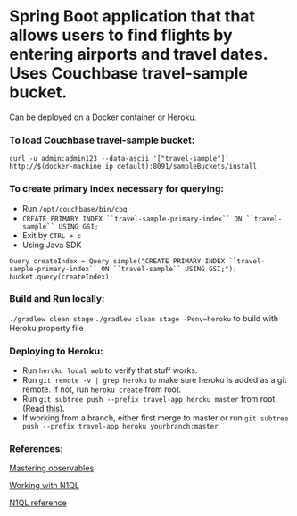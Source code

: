 # Spring Boot application that that allows users to find flights by entering airports and travel dates. Uses Couchbase travel-sample bucket.
Can be deployed on a Docker container or Heroku.

### To load Couchbase travel-sample bucket:
`curl -u admin:admin123 --data-ascii '["travel-sample"]' http://$(docker-machine ip default):8091/sampleBuckets/install`

### To create primary index necessary for querying:
   * Run `/opt/couchbase/bin/cbq`
   * `CREATE PRIMARY INDEX ``travel-sample-primary-index`` ON ``travel-sample`` USING GSI;`
   * Exit by `CTRL + c`
   * Using Java SDK
   ```
   Query createIndex = Query.simple("CREATE PRIMARY INDEX ``travel-sample-primary-index`` ON ``travel-sample`` USING GSI;");
   bucket.query(createIndex);
   ```

### Build and Run locally:
`./gradlew clean stage`
`./gradlew clean stage -Penv=heroku` to build with Heroku property file

### Deploying to Heroku:
   * Run `heroku local web` to verify that stuff works.
   * Run `git remote -v | grep heroku` to make sure heroku is added as a git remote.
     If not, run `heroku create` from root.
   * Run `git subtree push --prefix travel-app heroku master` from root.
     (Read [this](http://brettdewoody.com/deploying-a-heroku-app-from-a-subdirectory/)).
   * If working from a branch, either first merge to master or run `git subtree push --prefix travel-app heroku yourbranch:master`

### References:
[Mastering observables](http://developer.couchbase.com/documentation/server/4.0/sdks/java-2.2/observables.html)

[Working with N1QL](http://developer.couchbase.com/documentation/server/4.0/sdks/java-2.2/querying-n1ql.html)

[N1QL reference](http://developer.couchbase.com/documentation/server/4.0/n1ql/index.html)

